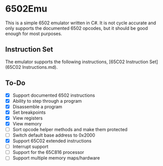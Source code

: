 # 6502Emu

This is a simple 6502 emulator written in C#. It is not cycle accurate and only supports the documented 6502 opcodes, but it should
be good enough for most purposes.

## Instruction Set

The emulator supports the following instructions, [65C02 Instruction Set](65C02 Instructions.md).

## To-Do

- [x] Support documented 6502 instructions
- [x] Ability to step through a program
- [x] Disassemble a program
- [x] Set breakpoints
- [x] View registers
- [x] View memory
- [ ] Sort opcode helper methods and make them protected
- [ ] Switch default base address to 0x2000
- [x] Support 65C02 extended instructions
- [ ] Interrupt support
- [ ] Support for the 65C816 processor
- [ ] Support multiple memory maps/hardware
